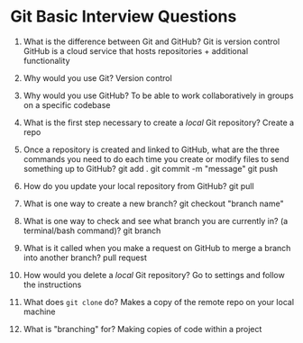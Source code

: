 # Git Basic Interview Questions

1. What is the difference between Git and GitHub?
   Git is version control
   GitHub is a cloud service that hosts repositories + additional functionality

2. Why would you use Git?
   Version control

3. Why would you use GitHub?
   To be able to work collaboratively in groups on a specific codebase

4. What is the first step necessary to create a _local_ Git repository?
   Create a repo

5. Once a repository is created and linked to GitHub, what are the three commands you need to do each time you create or modify files to send something up to GitHub?
   git add .
   git commit -m "message"
   git push

6. How do you update your local repository from GitHub?
   git pull

7. What is one way to create a new branch?
   git checkout "branch name"

8. What is one way to check and see what branch you are currently in? (a terminal/bash command)?
   git branch

9. What is it called when you make a request on GitHub to merge a branch into another branch?
   pull request

10. How would you delete a _local_ Git repository?
    Go to settings and follow the instructions

11. What does `git clone` do?
    Makes a copy of the remote repo on your local machine

12. What is "branching" for?
    Making copies of code within a project
